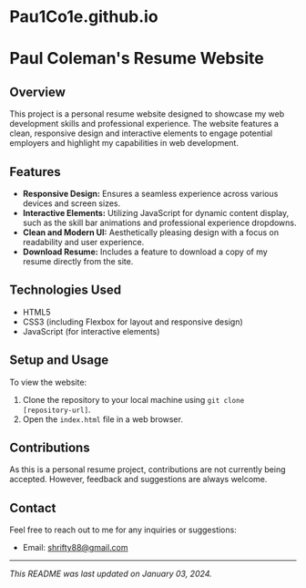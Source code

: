 # Pau1Co1e.github.io
# Paul Coleman's Resume Website

## Overview
This project is a personal resume website designed to showcase my web development skills and professional experience. The website features a clean, responsive design and interactive elements to engage potential employers and highlight my capabilities in web development.

## Features
- **Responsive Design:** Ensures a seamless experience across various devices and screen sizes.
- **Interactive Elements:** Utilizing JavaScript for dynamic content display, such as the skill bar animations and professional experience dropdowns.
- **Clean and Modern UI:** Aesthetically pleasing design with a focus on readability and user experience.
- **Download Resume:** Includes a feature to download a copy of my resume directly from the site.

## Technologies Used
- HTML5
- CSS3 (including Flexbox for layout and responsive design)
- JavaScript (for interactive elements)

## Setup and Usage
To view the website:
1. Clone the repository to your local machine using `git clone [repository-url]`.
2. Open the `index.html` file in a web browser.

## Contributions
As this is a personal resume project, contributions are not currently being accepted. However, feedback and suggestions are always welcome.

## Contact
Feel free to reach out to me for any inquiries or suggestions:
- Email: [shrifty88@gmail.com](mailto:shrifty88@gmail.com)

---

*This README was last updated on January 03, 2024.*

